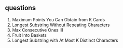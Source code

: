## questions
1. Maximum Points You Can Obtain from K Cards
2. Longest Substring Without Repeating Characters
3. Max Consecutive Ones III
4. Fruit Into Baskets
5. Longest Substring with At Most K Distinct Characters

